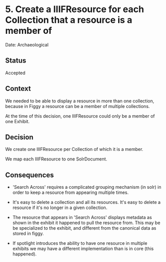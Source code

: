 # 5. Create a IIIFResource for each Collection that a resource is a member of

Date: Archaeological

## Status

Accepted

## Context

We needed to be able to display a resource in more than one collection, because
in Figgy a resource can be a member of multiple collections.

At the time of this decision, one IIIFResource could only be a member of one Exhibit.

## Decision

We create one IIIFResource per Collection of which it is a member.

We map each IIIFResource to one SolrDocument.

## Consequences

* 'Search Across' requires a complicated grouping mechanism (in solr) in order
  to keep a resource from appearing multiple times.

* It's easy to delete a collection and all its resources. It's easy to delete a
  resource if it's no longer in a given collection.

* The resource that appears in 'Search Across' displays metadata as shown in the
  exhibit it happened to pull the resource from. This may be be specialized to
  the exhibit, and different from the canonical data as stored in figgy.

* If spotlight introduces the ability to have one resource in multiple exhibits
  we may have a different implementation than is in core (this happened).
